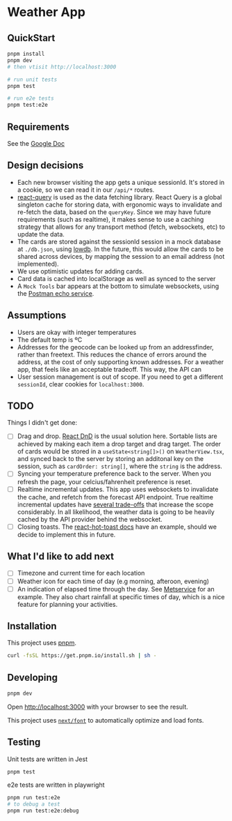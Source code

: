 # Weather App

## QuickStart

```sh
pnpm install
pnpm dev
# then vtisit http://localhost:3000

# run unit tests
pnpm test

# run e2e tests
pnpm test:e2e
```

## Requirements

See the [Google Doc](https://docs.google.com/document/d/1NyBBdb_F_6r6OHRkmBiPkt-zBX6wpK8X3IyT8-2mtG4/edit#heading=h.jkqbjl2tmg47)

## Design decisions

- Each new browser visiting the app gets a unique sessionId. It's stored in a cookie, so we can read it in our `/api/*` routes.
- [react-query](https://tanstack.com/query/latest/docs/react/overview) is used as the data fetching library. React Query is a global singleton cache for storing data, with ergonomic ways to invalidate and re-fetch the data, based on the `queryKey`. Since we may have future requirements (such as realtime), it makes sense to use a caching strategy that allows for any transport method (fetch, websockets, etc) to update the data.
- The cards are stored against the sessionId session in a mock database at `./db.json`, using [lowdb](https://github.com/typicode/lowdb). In the future, this would allow the cards to be shared across devices, by mapping the session to an email address (not implemented).
- We use optimistic updates for adding cards.
- Card data is cached into localStorage as well as synced to the server
- A `Mock Tools` bar appears at the bottom to simulate websockets, using the [Postman echo service](https://blog.postman.com/introducing-postman-websocket-echo-service/).

## Assumptions

- Users are okay with integer temperatures
- The default temp is ºC
- Addresses for the geocode can be looked up from an addressfinder, rather than freetext. This reduces the chance of errors around the address, at the cost of only supporting known addresses. For a weather app, that feels like an acceptable tradeoff. This way, the API can
- User session management is out of scope. If you need to get a different `sessionId`, clear cookies for `localhost:3000`.

## TODO

Things I didn't get done:

- [ ] Drag and drop. [React DnD](https://react-dnd.github.io/react-dnd/examples/sortable/simple) is the usual solution here. Sortable lists are achieved by making each item a drop target and drag target. The order of cards would be stored in a `useState<string[]>()` on `WeatherView.tsx`, and synced back to the server by storing an additonal key on the session, such as `cardOrder: string[]`, where the `string` is the address.
- [ ] Syncing your temperature preference back to the server. When you refresh the page, your celcius/fahrenheit preference is reset.
- [ ] Realtime incremental updates. This app uses websockets to invalidate the cache, and refetch from the forecast API endpoint. True realtime incremental updates have [several trade-offs](https://tkdodo.eu/blog/using-web-sockets-with-react-query#partial-data-updates) that increase the scope considerably. In all likelihood, the weather data is going to be heavily cached by the API provider behind the websocket.
- [ ] Closing toasts. The [react-hot-toast docs](https://react-hot-toast.com/docs/toast-bar) have an example, should we decide to implement this in future.

## What I'd like to add next

- [ ] Timezone and current time for each location
- [ ] Weather icon for each time of day (e.g morning, afteroon, evening)
- [ ] An indication of elapsed time through the day. See [Metservice](https://www.metservice.com/towns-cities/locations/wellington) for an example. They also chart rainfall at specific times of day, which is a nice feature for planning your activities.

## Installation

This project uses [pnpm](https://pnpm.io/installation).

```sh
curl -fsSL https://get.pnpm.io/install.sh | sh -
```

## Developing

```bash
pnpm dev
```

Open [http://localhost:3000](http://localhost:3000) with your browser to see the result.

This project uses [`next/font`](https://nextjs.org/docs/basic-features/font-optimization) to automatically optimize and load fonts.

## Testing

Unit tests are written in Jest

```
pnpm test
```

e2e tests are written in playwright

```sh
pnpm run test:e2e
# to debug a test
pnpm run test:e2e:debug
```
